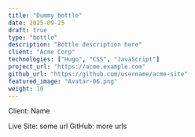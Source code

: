```yaml
---
title: "Dummy bottle"
date: 2025-09-25
draft: true
type: "bottle"
description: "Bottle description here"
client: "Acme Corp"
technologies: ["Hugo", "CSS", "JavaScript"]
project_url: "https://acme.example.com"
github_url: "https://github.com/username/acme-site"
featured_image: "Avatar-06.png"
weight: 10
---
```


Client: Name

Live Site: some url
GitHub: more urls
